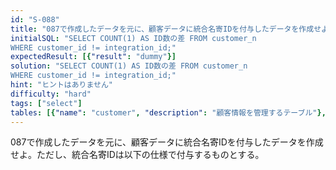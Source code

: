 ```yaml
---
id: "S-088"
title: "087で作成したデータを元に、顧客データに統合名寄IDを付与したデータを作成せよ"
initialSQL: "SELECT COUNT(1) AS ID数の差 FROM customer_n
WHERE customer_id != integration_id;"
expectedResult: [{"result": "dummy"}]
solution: "SELECT COUNT(1) AS ID数の差 FROM customer_n
WHERE customer_id != integration_id;"
hint: "ヒントはありません"
difficulty: "hard"
tags: ["select"]
tables: [{"name": "customer", "description": "顧客情報を管理するテーブル"}, {"name": "receipt", "description": "レシート明細データを管理するテーブル"}, {"name": "store", "description": "店舗情報を管理するテーブル"}, {"name": "product", "description": "商品情報を管理するテーブル"}, {"name": "category", "description": "カテゴリ情報を管理するテーブル"}]
---
```


087で作成したデータを元に、顧客データに統合名寄IDを付与したデータを作成せよ。ただし、統合名寄IDは以下の仕様で付与するものとする。